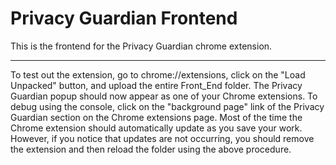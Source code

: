 # Privacy Guardian Frontend

This is the frontend for the Privacy Guardian chrome extension. 

---

To test out the extension, go to chrome://extensions, click on the "Load Unpacked" button, and upload the entire Front_End folder. The Privacy Guardian popup should now appear as one of your Chrome extensions. To debug using the console, click on the "background page" link of the Privacy Guardian section on the Chrome extensions page. Most of the time the Chrome extension should automatically update as you save your work. However, if you notice that updates are not occurring, you should remove the extension and then reload the folder using the above procedure. 